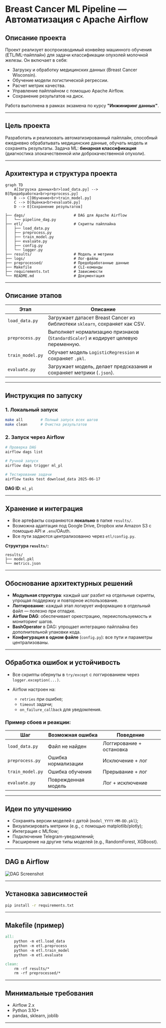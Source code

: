 # Breast Cancer ML Pipeline — Автоматизация с Apache Airflow

## Описание проекта

Проект реализует воспроизводимый конвейер машинного обучения (ETL/ML-пайплайн) для задачи классификации опухолей молочной железы. Он включает в себя:

- Загрузку и обработку медицинских данных (Breast Cancer Wisconsin).
- Обучение модели логистической регрессии.
- Расчет метрик качества.
- Управление пайплайном с помощью Apache Airflow.
- Сохранение результатов на диск.

Работа выполнена в рамках экзамена по курсу **"Инжиниринг данных"**.

---

## Цель проекта

Разработать и реализовать автоматизированный пайплайн, способный ежедневно обрабатывать медицинские данные, обучать модель и сохранять результаты. Задача ML: **бинарная классификация** (диагностика злокачественной или доброкачественной опухоли).

---

## Архитектура и структура проекта

```mermaid
graph TD
    A[Загрузка данных<br>load_data.py] --> B[Предобработка<br>preprocess.py]
    B --> C[Обучение<br>train_model.py]
    C --> D[Оценка<br>evaluate.py]
    D --> E[Сохранение результатов]
````

```
├── dags/                      # DAG для Apache Airflow
│   └── pipeline_dag.py
├── etl/                       # Скрипты пайплайна
│   ├── load_data.py
│   ├── preprocess.py
│   ├── train_model.py
│   ├── evaluate.py
│   ├── config.py
│   └── logger.py
├── results/                   # Модель и метрики
├── logs/                      # Лог-файлы
├── preprocessed/              # Предобработанные данные
├── Makefile                   # CLI-команды
├── requirements.txt           # Зависимости
└── README.md                  # Документация
```

---

## Описание этапов

| Этап             | Описание                                                                           |
| ---------------- | ---------------------------------------------------------------------------------- |
| `load_data.py`   | Загружает датасет Breast Cancer из библиотеки `sklearn`, сохраняет как CSV.        |
| `preprocess.py`  | Выполняет нормализацию признаков (`StandardScaler`) и кодирует целевую переменную. |
| `train_model.py` | Обучает модель `LogisticRegression` и сохраняет `.pkl`.                            |
| `evaluate.py`    | Загружает модель, делает предсказания и сохраняет метрики (`.json`).               |

---

## Инструкция по запуску

### 1. Локальный запуск

```bash
make all        # Полный запуск всех шагов
make clean      # Очистка результатов
```

### 2. Запуск через Airflow

```bash
# Проверка DAG
airflow dags list

# Ручной запуск
airflow dags trigger ml_pl

# Тестирование задачи
airflow tasks test download_data 2025-06-17
```

**DAG ID**: `ml_pl`

---

## Хранение и интеграция

* Все артефакты сохраняются **локально** в папке `results/`.
* Возможна адаптация под Google Drive, Dropbox или Amazon S3 с помощью API и `.env`/OAuth.
* Все пути задаются централизованно через `etl/config.py`.

**Структура `results/`:**

```
results/
├── model.pkl
└── metrics.json
```

---

## Обоснование архитектурных решений

* **Модульная структура**: каждый шаг разбит на отдельные скрипты, упрощая поддержку и повторное использование.
* **Логгирование**: каждый этап логирует информацию в отдельный файл — полезно при отладке.
* **Airflow DAG**: обеспечивает оркестрацию, переиспользуемость и мониторинг шагов.
* **BashOperator** в DAG: упрощает интеграцию пайплайна без дополнительной упаковки кода.
* **Конфигурация в одном файле** (`config.py`): все пути и параметры централизованы.

---

## Обработка ошибок и устойчивость

* Все скрипты обернуты в `try/except` с логгированием через `logger.exception(...)`.
* Airflow настроен на:

  * `retries` при ошибке;
  * `timeout` задачи;
  * `on_failure_callback` для уведомления.

### Пример сбоев и реакции:

| Шаг              | Возможная ошибка    | Поведение                |
| ---------------- | ------------------- | ------------------------ |
| `load_data.py`   | Файл не найден      | Логгирование + остановка |
| `preprocess.py`  | Ошибка нормализации | Исключение + лог         |
| `train_model.py` | Ошибка обучения     | Прерывание + лог         |
| `evaluate.py`    | Поврежденная модель | Лог + исключение         |

---

## Идеи по улучшению

* Сохранять версии моделей с датой (`model_YYYY-MM-DD.pkl`);
* Визуализировать метрики (e.g., с помощью matplotlib/plotly);
* Интеграция с MLflow;
* Подключение Telegram-уведомлений;
* Расширение на другие типы моделей (e.g., RandomForest, XGBoost).

---

## DAG в Airflow


![DAG Screenshot](image.png)

---

## Установка зависимостей

```bash
pip install -r requirements.txt
```

---

## Makefile (пример)

```makefile
all:
	python -m etl.load_data
	python -m etl.preprocess
	python -m etl.train_model
	python -m etl.evaluate

clean:
	rm -rf results/*
	rm -rf preprocessed/*
```

---

## Минимальные требования

* Airflow 2.x
* Python 3.10+
* pandas, sklearn, joblib

---
